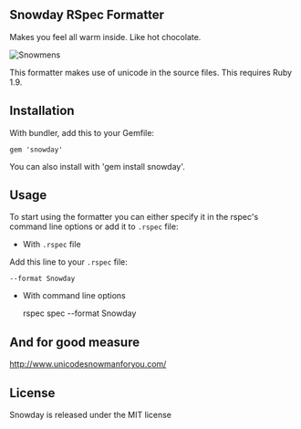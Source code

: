 ## Snowday RSpec Formatter

Makes you feel all warm inside. Like hot chocolate.

![Snowmens](http://i.imgur.com/ghC1i.png)

This formatter makes use of unicode in the source files. This requires Ruby 1.9.

## Installation

With bundler, add this to your Gemfile:

    gem 'snowday'

You can also install with 'gem install snowday'.

## Usage

To start using the formatter you can either specify it in the rspec's command line options or add it to `.rspec` file:

- With `.rspec` file

Add this line to your `.rspec` file:

    --format Snowday

- With command line options

    rspec spec --format Snowday
    
## And for good measure

http://www.unicodesnowmanforyou.com/

## License

Snowday is released under the MIT license
